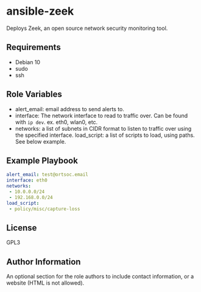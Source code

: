 ansible-zeek
=========

Deploys Zeek, an open source network security monitoring tool.

Requirements
------------

- Debian 10
- sudo
- ssh

Role Variables
--------------

- alert_email: email address to send alerts to.
- interface: The network interface to read to traffic over. Can be found with `ip dev`. ex. eth0, wlan0, etc. 
- networks: a list of subnets in CIDR format to listen to traffic over using the specified interface.
load_script: a list of scripts to load, using paths. See below example.

Example Playbook
----------------

```yaml
alert_email: test@ortsoc.email
interface: eth0
networks:
 - 10.0.0.0/24
 - 192.168.0.0/24
load_script:
 - policy/misc/capture-loss
```

License
-------

GPL3

Author Information
------------------

An optional section for the role authors to include contact information, or a website (HTML is not allowed).
